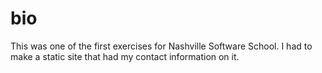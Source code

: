 # bio

This was one of the first exercises for Nashville Software School.  I had to make a static site that had my contact information on it. 
